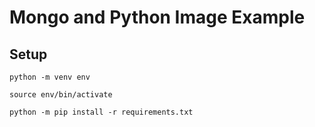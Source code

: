 # Mongo and Python Image Example

## Setup

```
python -m venv env

source env/bin/activate

python -m pip install -r requirements.txt

```
